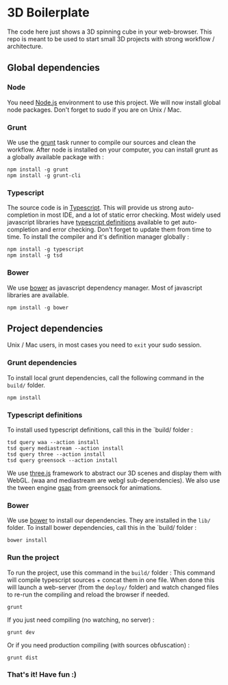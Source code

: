 # 3D BoilerplateThe code here just shows a 3D spinning cube in your web-browser.This repo is meant to be used to start small 3D projects with strong workflow / architecture.## Global dependencies### NodeYou need [Node.js](https://nodejs.org/) environment to use this project.We will now install global node packages. Don't forget to sudo if you are on Unix / Mac.### GruntWe use the [grunt](http://gruntjs.com/) task runner to compile our sources and clean the workflow.After node is installed on your computer, you can install grunt as a globally available package with :```npm install -g gruntnpm install -g grunt-cli```### TypescriptThe source code is in [Typescript](http://www.typescriptlang.org/). This will provide us strong auto-completion in most IDE, and a lot of static error checking.Most widely used javascript libraries have [typescript definitions](http://definitelytyped.org/) available to get auto-completion and error checking.Don't forget to update them from time to time.To install the compiler and it's definition manager globally :```npm install -g typescriptnpm install -g tsd```### BowerWe use [bower](http://bower.io/) as javascript dependency manager. Most of javascript libraries are available.```npm install -g bower```## Project dependenciesUnix / Mac users, in most cases you need to `exit` your sudo session.### Grunt dependenciesTo install local grunt dependencies, call the following command in the `build/` folder.```npm install```### Typescript definitionsTo install used typescript definitions, call this in the `build/ folder :```tsd query waa --action installtsd query mediastream --action installtsd query three --action installtsd query greensock --action install```We use [three.js](http://threejs.org/) framework to abstract our 3D scenes and display them with WebGL.(waa and mediastream are webgl sub-dependencies).We also use the tween engine [gsap](http://greensock.com/gsap) from greensock for animations.### BowerWe use [bower](http://bower.io/) to install our dependencies. They are installed in the `lib/` folder.To install bower dependencies, call this in the `build/ folder :```bower install```### Run the projectTo run the project, use this command in the `build/` folder :This command will compile typescript sources + concat them in one file. When done this will launch a web-server (from the `deploy/` folder) and watch changed files to re-run the compiling and reload the browser if needed.```grunt```If you just need compiling (no watching, no server) :```grunt dev```Or if you need production compiling (with sources obfuscation) :```grunt dist```### That's it! Have fun :)